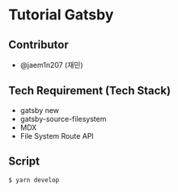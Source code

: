 # Tutorial Gatsby

## Contributor

- @jaem1n207 (재민)

## Tech Requirement (Tech Stack)

- gatsby new
- gatsby-source-filesystem
- MDX
- File System Route API

## Script

```
$ yarn develop
```
